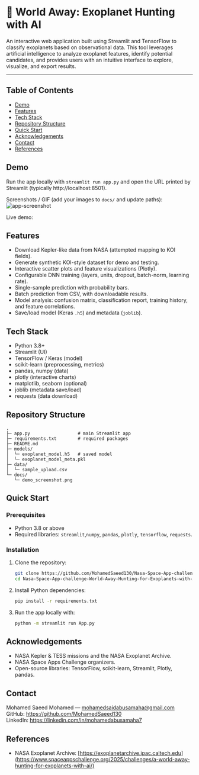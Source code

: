 # 🌌 World Away: Exoplanet Hunting with AI
An interactive web application built using Streamlit and TensorFlow to classify exoplanets based on observational data. This tool leverages artificial intelligence to analyze exoplanet features, identify potential candidates, and provides users with an intuitive interface to explore, visualize, and export results.

---
## Table of Contents
- [Demo](#demo)
- [Features](#features)
- [Tech Stack](#tech-stack)
- [Repository Structure](#repository-structure)
- [Quick Start](#quick-start)
- [Acknowledgements](#acknowledgements)
- [Contact](#contact)
- [References](#references)

## Demo
Run the app locally with `streamlit run app.py` and open the URL printed by Streamlit (typically http://localhost:8501).

Screenshots / GIF (add your images to `docs/` and update paths):
![app-screenshot](docs/demo_screenshot.png)

Live demo: <link-to-deployed-app>

## Features
- Download Kepler-like data from NASA (attempted mapping to KOI fields).
- Generate synthetic KOI-style dataset for demo and testing.
- Interactive scatter plots and feature visualizations (Plotly).
- Configurable DNN training (layers, units, dropout, batch-norm, learning rate).
- Single-sample prediction with probability bars.
- Batch prediction from CSV, with downloadable results.
- Model analysis: confusion matrix, classification report, training history, and feature correlations.
- Save/load model (Keras `.h5`) and metadata (`joblib`).
## Tech Stack
- Python 3.8+
- Streamlit (UI)
- TensorFlow / Keras (model)
- scikit-learn (preprocessing, metrics)
- pandas, numpy (data)
- plotly (interactive charts)
- matplotlib, seaborn (optional)
- joblib (metadata save/load)
- requests (data download)
## Repository Structure

```
.
├─ app.py                  # main Streamlit app 
├─ requirements.txt        # required packages
├─ README.md
├─ models/
│  └─ exoplanet_model.h5   # saved model 
│  └─ exoplanet_model_meta.pkl
├─ data/
│  └─ sample_upload.csv
└─ docs/
   └─ demo_screenshot.png

```
## Quick Start
### Prerequisites
- Python 3.8 or above
- Required libraries: `streamlit`,`numpy`, `pandas`, `plotly`, `tensorflow`, `requests`.

### Installation
1. Clone the repository:
   ```bash
   git clone https://github.com/MohamedSaeed130/Nasa-Space-App-challenge-World-Away-Hunting-for-Exoplanets-with-AI-.git
   cd Nasa-Space-App-challenge-World-Away-Hunting-for-Exoplanets-with-AI-
2. Install Python dependencies:
   ```bash
   pip install -r requirements.txt
3. Run the app locally with:
   ```bash
   python -m streamlit run App.py

## Acknowledgements

- NASA Kepler & TESS missions and the NASA Exoplanet Archive.
- NASA Space Apps Challenge organizers.
- Open-source libraries: TensorFlow, scikit-learn, Streamlit, Plotly, pandas.

## Contact

Mohamed Saeed Mohamed — mohamedsaidabusamaha@gmail.com  
GitHub: https://github.com/MohamedSaeed130  
LinkedIn: https://linkedin.com/in/mohamedabusamaha7


## References
- NASA Exoplanet Archive: [https://exoplanetarchive.ipac.caltech.edu](https://www.spaceappschallenge.org/2025/challenges/a-world-away-hunting-for-exoplanets-with-ai/)

   



